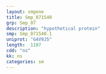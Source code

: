```yaml
---
layout: smgene
title: Smp_071540
grp: Smp_07
description: "hypothetical protein"
smp: Smp_071540.1
uniprot: "G4V9J5"
length:  1107
cdd: "ns"
kk: ns
categories: sm
---
```

